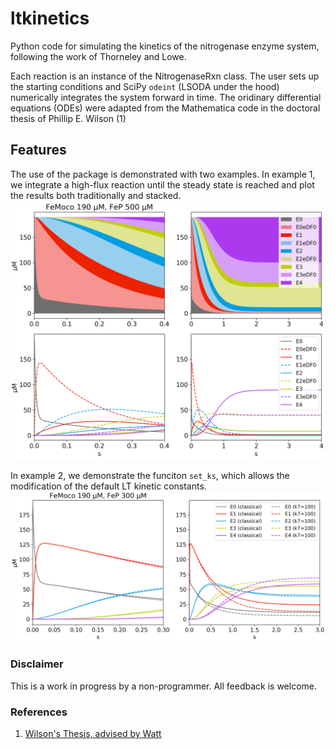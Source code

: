 # ltkinetics
Python code for simulating the kinetics of the nitrogenase enzyme system,
following the work of Thorneley and Lowe. 

Each reaction is an instance of the NitrogenaseRxn class. 
The user sets up the starting conditions and SciPy `odeint` (LSODA under the hood) numerically integrates the system forward in time. 
The oridinary differential equations (ODEs) were adapted from the Mathematica code in the doctoral thesis of Phillip E. Wilson (1) 


## Features
The use of the package is demonstrated with two examples. 
In example 1, we integrate a high-flux reaction until the steady state is reached and plot the results both traditionally and stacked. 
![ex1-result1](examples/ex1-result1.png)

In example 2, we demonstrate the funciton `set_ks`, which allows the modification of the default LT kinetic constants. 
![ex2-result1](examples/ex2-result1.png)


### Disclaimer
This is a work in progress by a non-programmer. All feedback is welcome. 


### References
1. [Wilson's Thesis, advised by Watt](https://scholarsarchive.byu.edu/etd/516/)
